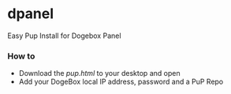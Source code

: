 # dpanel
Easy Pup Install for Dogebox Panel

### How to

- Download the *pup.html* to your desktop and open
- Add your DogeBox local IP address, password and a PuP Repo